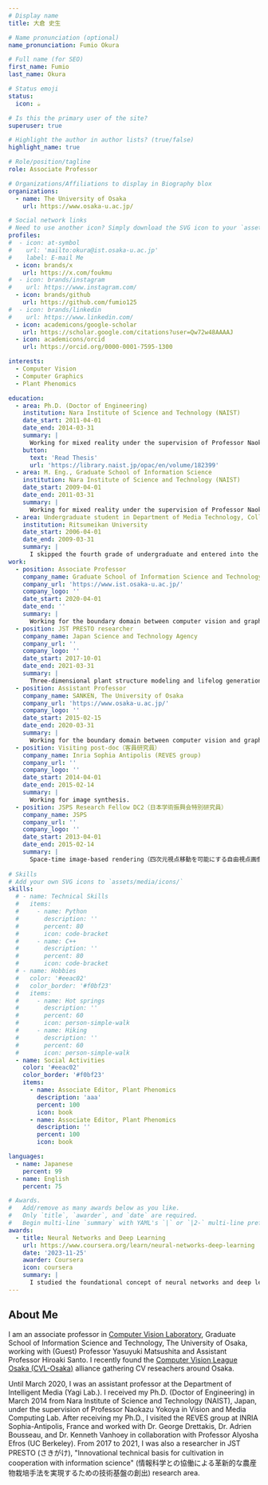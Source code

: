 ```yaml
---
# Display name
title: 大倉 史生

# Name pronunciation (optional)
name_pronunciation: Fumio Okura

# Full name (for SEO)
first_name: Fumio
last_name: Okura

# Status emoji
status:
  icon: ☕️

# Is this the primary user of the site?
superuser: true

# Highlight the author in author lists? (true/false)
highlight_name: true

# Role/position/tagline
role: Associate Professor

# Organizations/Affiliations to display in Biography blox
organizations:
  - name: The University of Osaka
    url: https://www.osaka-u.ac.jp/

# Social network links
# Need to use another icon? Simply download the SVG icon to your `assets/media/icons/` folder.
profiles:
#  - icon: at-symbol
#    url: 'mailto:okura@ist.osaka-u.ac.jp'
#    label: E-mail Me
  - icon: brands/x
    url: https://x.com/foukmu
#  - icon: brands/instagram
#    url: https://www.instagram.com/
  - icon: brands/github
    url: https://github.com/fumio125
#  - icon: brands/linkedin
#    url: https://www.linkedin.com/
  - icon: academicons/google-scholar
    url: https://scholar.google.com/citations?user=Qw72w48AAAAJ
  - icon: academicons/orcid
    url: https://orcid.org/0000-0001-7595-1300

interests:
  - Computer Vision
  - Computer Graphics
  - Plant Phenomics

education:
  - area: Ph.D. (Doctor of Engineering)
    institution: Nara Institute of Science and Technology (NAIST)
    date_start: 2011-04-01
    date_end: 2014-03-31
    summary: |
      Working for mixed reality under the supervision of Professor Naokazu Yokoya in Vision and Media Computing Lab.
    button:
      text: 'Read Thesis'
      url: 'https://library.naist.jp/opac/en/volume/182399'
  - area: M. Eng., Graduate School of Information Science
    institution: Nara Institute of Science and Technology (NAIST)
    date_start: 2009-04-01
    date_end: 2011-03-31
    summary: |
      Working for mixed reality under the supervision of Professor Naokazu Yokoya in Vision and Media Computing Lab.
  - area: Undergraduate student in Department of Media Technology, College of Information Science and Engineering
    institution: Ritsumeikan University
    date_start: 2006-04-01
    date_end: 2009-03-31
    summary: |
      I skipped the fourth grade of undergraduate and entered into the graduate school one year earlier than the usual path.
work:
  - position: Associate Professor
    company_name: Graduate School of Information Science and Technology, The University of Osaka
    company_url: 'https://www.ist.osaka-u.ac.jp/'
    company_logo: ''
    date_start: 2020-04-01
    date_end: ''
    summary: |
      Working for the boundary domain between computer vision and graphics (Computer Vision Lab).
  - position: JST PRESTO researcher
    company_name: Japan Science and Technology Agency
    company_url: ''
    company_logo: ''
    date_start: 2017-10-01
    date_end: 2021-03-31
    summary: |
      Three-dimensional plant structure modeling and lifelog generation for growth analysis and prediction in future cultivation（緻密な生育管理を実現する「未来栽培」のための植物の三次元構造復元と植物ライフログの構築）
  - position: Assistant Professor
    company_name: SANKEN, The University of Osaka
    company_url: 'https://www.osaka-u.ac.jp/'
    company_logo: ''
    date_start: 2015-02-15
    date_end: 2020-03-31
    summary: |
      Working for the boundary domain between computer vision and graphics (Yagi Lab).
  - position: Visiting post-doc（客員研究員） 
    company_name: Inria Sophia Antipolis (REVES group)
    company_url: ''
    company_logo: ''
    date_start: 2014-04-01
    date_end: 2015-02-14
    summary: |
      Working for image synthesis.
  - position: JSPS Research Fellow DC2（日本学術振興会特別研究員） 
    company_name: JSPS
    company_url: ''
    company_logo: ''
    date_start: 2013-04-01
    date_end: 2015-02-14
    summary: |
      Space-time image-based rendering（四次元視点移動を可能にする自由視点画像生成） 
      
# Skills
# Add your own SVG icons to `assets/media/icons/`
skills:
  # - name: Technical Skills
  #   items:
  #     - name: Python
  #       description: ''
  #       percent: 80
  #       icon: code-bracket
  #     - name: C++
  #       description: ''
  #       percent: 80
  #       icon: code-bracket
  # - name: Hobbies
  #   color: '#eeac02'
  #   color_border: '#f0bf23'
  #   items:
  #     - name: Hot springs
  #       description: ''
  #       percent: 60
  #       icon: person-simple-walk
  #     - name: Hiking
  #       description: ''
  #       percent: 60
  #       icon: person-simple-walk
  - name: Social Activities
    color: '#eeac02'
    color_border: '#f0bf23'
    items:
      - name: Associate Editor, Plant Phenomics
        description: 'aaa'
        percent: 100
        icon: book        
      - name: Associate Editor, Plant Phenomics
        description: ''
        percent: 100
        icon: book

languages:
  - name: Japanese
    percent: 99
  - name: English
    percent: 75

# Awards.
#   Add/remove as many awards below as you like.
#   Only `title`, `awarder`, and `date` are required.
#   Begin multi-line `summary` with YAML's `|` or `|2-` multi-line prefix and indent 2 spaces below.
awards:
  - title: Neural Networks and Deep Learning
    url: https://www.coursera.org/learn/neural-networks-deep-learning
    date: '2023-11-25'
    awarder: Coursera
    icon: coursera
    summary: |
      I studied the foundational concept of neural networks and deep learning. By the end, I was familiar with the significant technological trends driving the rise of deep learning; build, train, and apply fully connected deep neural networks; implement efficient (vectorized) neural networks; identify key parameters in a neural network’s architecture; and apply deep learning to your own applications.
---
```


## About Me

I am an associate professor in <a href="http://cvl.ist.osaka-u.ac.jp/" target="_blank">Computer Vision Laboratory</a>, Graduate School of Information Science and Technology, The University of Osaka, working with (Guest) Professor Yasuyuki Matsushita and Assistant Professor Hiroaki Santo. I recently found the <a href="https://sites.google.com/view/cvl-osaka/" target="_blank">Computer Vision League Osaka (CVL-Osaka)</a> alliance gathering CV reseachers around Osaka.

Until March 2020, I was an assistant professor at the Department of Intelligent Media (Yagi Lab.). I received my Ph.D. (Doctor of Engineering) in March 2014 from Nara Institute of Science and Technology (NAIST), Japan, under the supervision of Professor Naokazu Yokoya in Vision and Media Computing Lab. After receiving my Ph.D., I visited the REVES group at INRIA Sophia-Antipolis, France and worked with Dr. George Drettakis, Dr. Adrien Bousseau, and Dr. Kenneth Vanhoey in collaboration with Professor Alyosha Efros (UC Berkeley). From 2017 to 2021, I was also a researcher in JST PRESTO (さきがけ), "Innovational technical basis for cultivation in cooperation with information science" (情報科学との協働による革新的な農産物栽培手法を実現するための技術基盤の創出) research area.